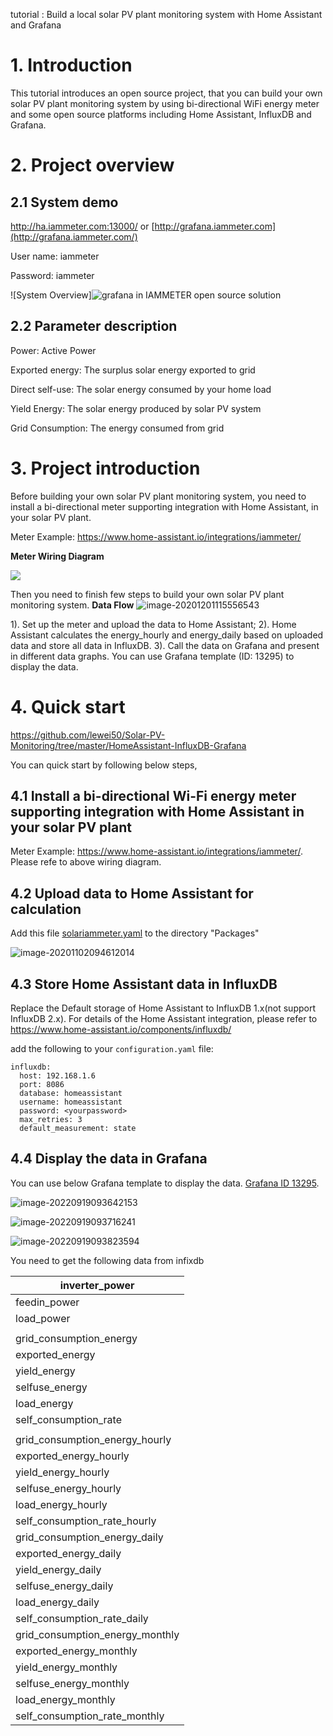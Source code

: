 
tutorial : Build a local solar PV plant monitoring system with Home Assistant and Grafana

# 1. Introduction

This tutorial introduces an open source project, that you can build your own solar PV plant monitoring system by using bi-directional WiFi energy meter and some open source platforms including Home Assistant, InfluxDB and Grafana.

# 2. Project overview

## 2.1 System demo

http://ha.iammeter.com:13000/ or [http://grafana.iammeter.com](http://grafana.iammeter.com/)

User name: iammeter

Password: iammeter

![System Overview]![grafana in IAMMETER open source solution](https://leweidoc.oss-cn-hangzhou.aliyuncs.com/lewei50/img/iammeter/tmpliu/tmpQQ20210424090859.jpg)


## 2.2 Parameter description 

Power: Active Power

Exported energy: The surplus solar energy exported to grid

Direct self-use: The solar energy consumed by your home load

Yield Energy: The solar energy produced by solar PV system

Grid Consumption: The energy consumed from grid



# 3. Project introduction


Before building your own solar PV plant monitoring system, you need to install a bi-directional meter supporting integration with Home Assistant, in your solar PV plant.

Meter Example: https://www.home-assistant.io/integrations/iammeter/

**Meter Wiring Diagram**

![](https://leweidoc.oss-cn-hangzhou.aliyuncs.com/lewei50/img/iammeter-33-20190809-L2.jpg)


Then you need to finish few steps to build your own solar PV plant monitoring system.
**Data Flow**
![image-20201201115556543](https://leweidoc.oss-cn-hangzhou.aliyuncs.com/lewei50/img/iammeter/image-20201201115556543.png)



1). Set up the meter and upload the data to Home Assistant;
2). Home Assistant calculates the energy_hourly and energy_daily based on uploaded data and store all data in InfluxDB.
3). Call the data on Grafana and present in different data graphs. You can use Grafana template (ID: 13295) to display the data.



# 4. Quick start


https://github.com/lewei50/Solar-PV-Monitoring/tree/master/HomeAssistant-InfluxDB-Grafana

You can quick start by following below steps,

## 4.1  Install a bi-directional Wi-Fi energy meter supporting integration with Home Assistant in your solar PV plant

Meter Example: https://www.home-assistant.io/integrations/iammeter/. Please refe to above wiring diagram.


## 4.2 Upload data to Home Assistant for calculation

Add this file [solariammeter.yaml](solariammeter.yaml) to the directory "Packages"

![image-20201102094612014](https://leweidoc.oss-cn-hangzhou.aliyuncs.com/lewei50/img/iammeter/tmpliu/tmpimage-20201102094612014.png)


## 4.3 Store Home Assistant data in InfluxDB

Replace the Default storage of Home Assistant to InfluxDB 1.x(not support InfluxDB 2.x). For details of the Home Assistant integration, please refer to https://www.home-assistant.io/components/influxdb/

add the following to your `configuration.yaml` file:

```
influxdb:
  host: 192.168.1.6
  port: 8086
  database: homeassistant
  username: homeassistant
  password: <yourpassword>
  max_retries: 3
  default_measurement: state
```

## 4.4 Display the data in Grafana

You can use below Grafana template to display the data.
[Grafana ID 13295](https://grafana.com/grafana/dashboards/13295?src=twitter.com&mdm=social&cnt=buffera6a03&camp=buffer&pg=prod-ent&plcmt=contact-banner).

![image-20220919093642153](https://iammeterglobal.oss-accelerate.aliyuncs.com/img/image-20220919093642153.png)

![image-20220919093716241](https://iammeterglobal.oss-accelerate.aliyuncs.com/img/image-20220919093716241.png)

![image-20220919093823594](https://iammeterglobal.oss-accelerate.aliyuncs.com/img/image-20220919093823594.png)


You need to get the following data from infixdb

| inverter_power                  |
| ------------------------------- |
| feedin_power                    |
| load_power                      |
|                                 |
| grid_consumption_energy         |
| exported_energy                 |
| yield_energy                    |
| selfuse_energy                  |
| load_energy                     |
| self_consumption_rate           |
|                                 |
| grid_consumption_energy_hourly  |
| exported_energy_hourly          |
| yield_energy_hourly             |
| selfuse_energy_hourly           |
| load_energy_hourly              |
| self_consumption_rate_hourly    |
| grid_consumption_energy_daily   |
| exported_energy_daily           |
| yield_energy_daily              |
| selfuse_energy_daily            |
| load_energy_daily               |
| self_consumption_rate_daily     |
| grid_consumption_energy_monthly |
| exported_energy_monthly         |
| yield_energy_monthly            |
| selfuse_energy_monthly          |
| load_energy_monthly             |
| self_consumption_rate_monthly   |
